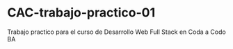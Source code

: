 # CAC-trabajo-practico-01
Trabajo practico para el curso de Desarrollo Web Full Stack en Coda a Codo BA
